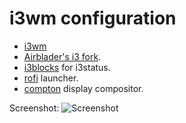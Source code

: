 
# i3wm configuration
- [i3wm](https://i3wm.org/)
- [Airblader's i3 fork](https://github.com/Airblader/i3).
- [i3blocks](https://github.com/vivien/i3blocks) for i3status.
- [rofi](https://davedavenport.github.io/rofi/) launcher.
- [compton](https://github.com/chjj/compton) display compositor.

Screenshot:
![Screenshot](/screenshot.png?raw=true "Screenshot")
